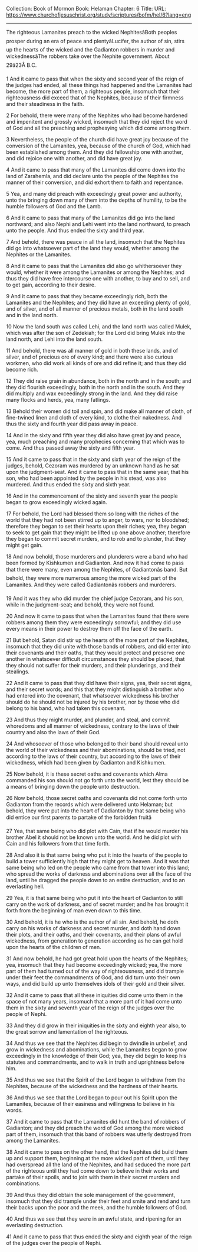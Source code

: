 Collection: Book of Mormon
Book: Helaman
Chapter: 6
Title: 
URL: https://www.churchofjesuschrist.org/study/scriptures/bofm/hel/6?lang=eng

---

The righteous Lamanites preach to the wicked NephitesâBoth peoples prosper during an era of peace and plentyâLucifer, the author of sin, stirs up the hearts of the wicked and the Gadianton robbers in murder and wickednessâThe robbers take over the Nephite government. About 29â23Â B.C.

1 And it came to pass that when the sixty and second year of the reign of the judges had ended, all these things had happened and the Lamanites had become, the more part of them, a righteous people, insomuch that their righteousness did exceed that of the Nephites, because of their firmness and their steadiness in the faith.

2 For behold, there were many of the Nephites who had become hardened and impenitent and grossly wicked, insomuch that they did reject the word of God and all the preaching and prophesying which did come among them.

3 Nevertheless, the people of the church did have great joy because of the conversion of the Lamanites, yea, because of the church of God, which had been established among them. And they did fellowship one with another, and did rejoice one with another, and did have great joy.

4 And it came to pass that many of the Lamanites did come down into the land of Zarahemla, and did declare unto the people of the Nephites the manner of their conversion, and did exhort them to faith and repentance.

5 Yea, and many did preach with exceedingly great power and authority, unto the bringing down many of them into the depths of humility, to be the humble followers of God and the Lamb.

6 And it came to pass that many of the Lamanites did go into the land northward; and also Nephi and Lehi went into the land northward, to preach unto the people. And thus ended the sixty and third year.

7 And behold, there was peace in all the land, insomuch that the Nephites did go into whatsoever part of the land they would, whether among the Nephites or the Lamanites.

8 And it came to pass that the Lamanites did also go whithersoever they would, whether it were among the Lamanites or among the Nephites; and thus they did have free intercourse one with another, to buy and to sell, and to get gain, according to their desire.

9 And it came to pass that they became exceedingly rich, both the Lamanites and the Nephites; and they did have an exceeding plenty of gold, and of silver, and of all manner of precious metals, both in the land south and in the land north.

10 Now the land south was called Lehi, and the land north was called Mulek, which was after the son of Zedekiah; for the Lord did bring Mulek into the land north, and Lehi into the land south.

11 And behold, there was all manner of gold in both these lands, and of silver, and of precious ore of every kind; and there were also curious workmen, who did work all kinds of ore and did refine it; and thus they did become rich.

12 They did raise grain in abundance, both in the north and in the south; and they did flourish exceedingly, both in the north and in the south. And they did multiply and wax exceedingly strong in the land. And they did raise many flocks and herds, yea, many fatlings.

13 Behold their women did toil and spin, and did make all manner of cloth, of fine-twined linen and cloth of every kind, to clothe their nakedness. And thus the sixty and fourth year did pass away in peace.

14 And in the sixty and fifth year they did also have great joy and peace, yea, much preaching and many prophecies concerning that which was to come. And thus passed away the sixty and fifth year.

15 And it came to pass that in the sixty and sixth year of the reign of the judges, behold, Cezoram was murdered by an unknown hand as he sat upon the judgment-seat. And it came to pass that in the same year, that his son, who had been appointed by the people in his stead, was also murdered. And thus ended the sixty and sixth year.

16 And in the commencement of the sixty and seventh year the people began to grow exceedingly wicked again.

17 For behold, the Lord had blessed them so long with the riches of the world that they had not been stirred up to anger, to wars, nor to bloodshed; therefore they began to set their hearts upon their riches; yea, they began to seek to get gain that they might be lifted up one above another; therefore they began to commit secret murders, and to rob and to plunder, that they might get gain.

18 And now behold, those murderers and plunderers were a band who had been formed by Kishkumen and Gadianton. And now it had come to pass that there were many, even among the Nephites, of Gadiantonâs band. But behold, they were more numerous among the more wicked part of the Lamanites. And they were called Gadiantonâs robbers and murderers.

19 And it was they who did murder the chief judge Cezoram, and his son, while in the judgment-seat; and behold, they were not found.

20 And now it came to pass that when the Lamanites found that there were robbers among them they were exceedingly sorrowful; and they did use every means in their power to destroy them off the face of the earth.

21 But behold, Satan did stir up the hearts of the more part of the Nephites, insomuch that they did unite with those bands of robbers, and did enter into their covenants and their oaths, that they would protect and preserve one another in whatsoever difficult circumstances they should be placed, that they should not suffer for their murders, and their plunderings, and their stealings.

22 And it came to pass that they did have their signs, yea, their secret signs, and their secret words; and this that they might distinguish a brother who had entered into the covenant, that whatsoever wickedness his brother should do he should not be injured by his brother, nor by those who did belong to his band, who had taken this covenant.

23 And thus they might murder, and plunder, and steal, and commit whoredoms and all manner of wickedness, contrary to the laws of their country and also the laws of their God.

24 And whosoever of those who belonged to their band should reveal unto the world of their wickedness and their abominations, should be tried, not according to the laws of their country, but according to the laws of their wickedness, which had been given by Gadianton and Kishkumen.

25 Now behold, it is these secret oaths and covenants which Alma commanded his son should not go forth unto the world, lest they should be a means of bringing down the people unto destruction.

26 Now behold, those secret oaths and covenants did not come forth unto Gadianton from the records which were delivered unto Helaman; but behold, they were put into the heart of Gadianton by that same being who did entice our first parents to partake of the forbidden fruitâ

27 Yea, that same being who did plot with Cain, that if he would murder his brother Abel it should not be known unto the world. And he did plot with Cain and his followers from that time forth.

28 And also it is that same being who put it into the hearts of the people to build a tower sufficiently high that they might get to heaven. And it was that same being who led on the people who came from that tower into this land; who spread the works of darkness and abominations over all the face of the land, until he dragged the people down to an entire destruction, and to an everlasting hell.

29 Yea, it is that same being who put it into the heart of Gadianton to still carry on the work of darkness, and of secret murder; and he has brought it forth from the beginning of man even down to this time.

30 And behold, it is he who is the author of all sin. And behold, he doth carry on his works of darkness and secret murder, and doth hand down their plots, and their oaths, and their covenants, and their plans of awful wickedness, from generation to generation according as he can get hold upon the hearts of the children of men.

31 And now behold, he had got great hold upon the hearts of the Nephites; yea, insomuch that they had become exceedingly wicked; yea, the more part of them had turned out of the way of righteousness, and did trample under their feet the commandments of God, and did turn unto their own ways, and did build up unto themselves idols of their gold and their silver.

32 And it came to pass that all these iniquities did come unto them in the space of not many years, insomuch that a more part of it had come unto them in the sixty and seventh year of the reign of the judges over the people of Nephi.

33 And they did grow in their iniquities in the sixty and eighth year also, to the great sorrow and lamentation of the righteous.

34 And thus we see that the Nephites did begin to dwindle in unbelief, and grow in wickedness and abominations, while the Lamanites began to grow exceedingly in the knowledge of their God; yea, they did begin to keep his statutes and commandments, and to walk in truth and uprightness before him.

35 And thus we see that the Spirit of the Lord began to withdraw from the Nephites, because of the wickedness and the hardness of their hearts.

36 And thus we see that the Lord began to pour out his Spirit upon the Lamanites, because of their easiness and willingness to believe in his words.

37 And it came to pass that the Lamanites did hunt the band of robbers of Gadianton; and they did preach the word of God among the more wicked part of them, insomuch that this band of robbers was utterly destroyed from among the Lamanites.

38 And it came to pass on the other hand, that the Nephites did build them up and support them, beginning at the more wicked part of them, until they had overspread all the land of the Nephites, and had seduced the more part of the righteous until they had come down to believe in their works and partake of their spoils, and to join with them in their secret murders and combinations.

39 And thus they did obtain the sole management of the government, insomuch that they did trample under their feet and smite and rend and turn their backs upon the poor and the meek, and the humble followers of God.

40 And thus we see that they were in an awful state, and ripening for an everlasting destruction.

41 And it came to pass that thus ended the sixty and eighth year of the reign of the judges over the people of Nephi.
